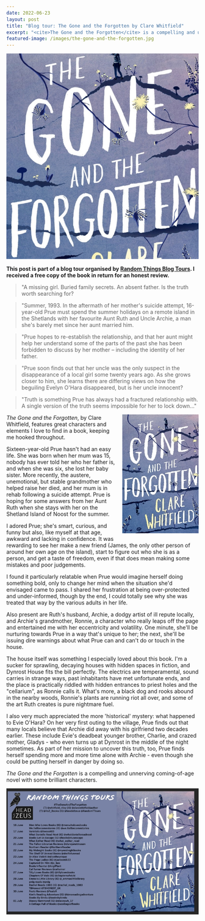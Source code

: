 ```yaml
---
date: 2022-06-23
layout: post
title: "Blog tour: The Gone and the Forgotten by Clare Whitfield"
excerpt: "<cite>The Gone and the Forgotten</cite> is a compelling and unnerving coming-of-age novel with some brilliant characters."
featured-image: /images/the-gone-and-the-forgotten.jpg
---
```


![The Gone and the Forgotten](/images/the-gone-and-the-forgotten.jpg)

**This post is part of a blog tour organised by [Random Things Blog Tours](http://randomthingsthroughmyletterbox.blogspot.com/p/services-to-publishers-authors-blog.html). I received a free copy of the book in return for an honest review.**

> "A missing girl. Buried family secrets. An absent father. Is the truth worth
searching for?

> "Summer, 1993. In the aftermath of her mother's suicide attempt, 16-year-old Prue
must spend the summer holidays on a remote island in the Shetlands with her
favourite Aunt Ruth and Uncle Archie, a man she's barely met since her aunt married
him.

> "Prue hopes to re-establish the relationship, and that her aunt might help her
understand some of the parts of the past she has been forbidden to discuss by her
mother – including the identity of her father.

> "Prue soon finds out that her uncle was the only suspect in the disappearance of a
local girl some twenty years ago. As she grows closer to him, she learns there are
differing views on how the beguiling Evelyn O'Hara disappeared, but is her uncle
innocent?

> "Truth is something Prue has always had a fractured relationship with. A single
version of the truth seems impossible for her to lock down..."

<img src="/images/the-gone-and-the-forgotten-200.jpg" alt="The Gone and the Forgotten" style="float: right; margin-bottom: 10px; margin-left: 10px;">

<cite>The Gone and the Forgotten</cite>, by Clare Whitfield, features great characters and elements I love to find in a book, keeping me hooked throughout.

Sixteen-year-old Prue hasn't had an easy life. She was born when her mum was 15, nobody has ever told her who her father is, and when she was six, she lost her baby sister. More recently, the austere, unemotional, but stable grandmother who helped raise her died, and her mum is in rehab following a suicide attempt. Prue is hoping for some answers from her Aunt Ruth when she stays with her on the Shetland Island of Noost for the summer.

I adored Prue; she's smart, curious, and funny but also, like myself at that age, awkward and lacking in confidence. It was rewarding to see her make a new friend (James, the only other person of around her own age on the island), start to figure out who she is as a person, and get a taste of freedom, even if that does mean making some mistakes and poor judgements.

I found it particularly relatable when Prue would imagine herself doing something bold, only to change her mind when the situation she'd envisaged came to pass. I shared her frustration at being over-protected and under-informed, though by the end, I could totally see why she was treated that way by the various adults in her life.

Also present are Ruth's husband, Archie, a dodgy artist of ill repute locally, and Archie's grandmother, Ronnie, a character who really leaps off the page and entertained me with her eccentricity and volatility. One minute, she'll be nurturing towards Prue in a way that's unique to her; the next, she'll be issuing dire warnings about what Prue can and can't do or touch in the house.

The house itself was something I especially loved about this book. I'm a sucker for sprawling, decaying houses with hidden spaces in fiction, and Dynrost House fits the bill perfectly. The electrics are temperamental, sound carries in strange ways, past inhabitants have met unfortunate ends, and the place is practically riddled with hidden entrances to priest holes and the "cellarium", as Ronnie calls it. What's more, a black dog and rooks abound in the nearby woods, Ronnie's plants are running riot all over, and some of the art Ruth creates is pure nightmare fuel.

I also very much appreciated the more 'historical' mystery: what happened to Evie O'Hara? On her very first outing to the village, Prue finds out that many locals believe that Archie did away with his girlfriend two decades earlier. These include Evie's deadbeat younger brother, Charlie, and crazed mother, Gladys - who even turns up at Dynrost in the middle of the night sometimes. As part of her mission to uncover this truth, too, Prue finds herself spending more and more time alone with Archie - even though she could be putting herself in danger by doing so.

<cite>The Gone and the Forgotten</cite> is a compelling and unnerving coming-of-age novel with some brilliant characters.

![The Gone and the Forgotten blog tour banner](/images/the-gone-and-the-forgotten-banner.jpg)
